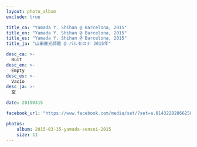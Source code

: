 ```yaml
---
layout: photo_album
exclude: true

title_ca: "Yamada Y. Shihan @ Barcelona, 2015"
title_en: "Yamada Y. Shihan @ Barcelona, 2015"
title_es: "Yamada Y. Shihan @ Barcelona, 2015"
title_ja: "山田嘉光師範 @ バルセロナ 2015年"

desc_ca: >-
  Buit
desc_en: >-
  Empty
desc_es: >-
  Vacío
desc_ja: >-
  空

date: 20150315

facebook_url: "https://www.facebook.com/media/set/?set=a.814322828662589"

photos:
    album: 2015-03-15-yamada-sensei-2015
    size: 11
---
```

